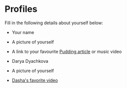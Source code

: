 # Profiles
Fill in the following details about yourself below:
- Your name
- A picture of yourself
- A link to your favourite [Pudding article](https://pudding.cool/) or music video


- Darya Dyachkova
- A picture of yourself
- [Dasha's favorite video](https://www.youtube.com/watch?v=lmTmGLzPVyM)
